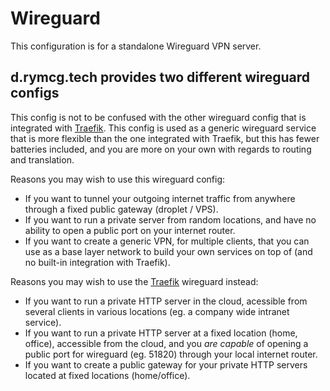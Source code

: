 # Wireguard

This configuration is for a standalone Wireguard VPN server. 

## d.rymcg.tech provides two different wireguard configs

This config is not to be confused with the other wireguard config that
is integrated with [Traefik](../traefik/README.md#wireguard-vpn). This
config is used as a generic wireguard service that is more flexible
than the one integrated with Traefik, but this has fewer batteries
included, and you are more on your own with regards to routing and
translation.

Reasons you may wish to use this wireguard config:

 * If you want to tunnel your outgoing internet traffic from anywhere
   through a fixed public gateway (droplet / VPS).
 * If you want to run a private server from random locations, and have
   no ability to open a public port on your internet router.
 * If you want to create a generic VPN, for multiple clients, that you
   can use as a base layer network to build your own services on top
   of (and no built-in integration with Traefik).

Reasons you may wish to use the
[Traefik](../traefik/README.md#wireguard-vpn) wireguard instead:

 * If you want to run a private HTTP server in the cloud, acessible
   from several clients in various locations (eg. a company wide
   intranet service).
 * If you want to run a private HTTP server at a fixed location (home,
   office), accessible from the cloud, and you *are capable* of
   opening a public port for wireguard (eg. 51820) through your local
   internet router.
 * If you want to create a public gateway for your private HTTP
   servers located at fixed locations (home/office).

